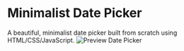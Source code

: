 # Minimalist Date Picker
A beautiful, minimalist date picker built from scratch using HTML/CSS/JavaScript.
![Preview Date Picker](https://raw.githubusercontent.com/diegobalvin/datepicker/master/datepickerpre.png)
